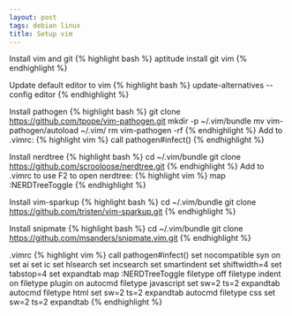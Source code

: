 ```yaml
---
layout: post
tags: debian linux
title: Setup vim
---
```


Install vim and git
{% highlight bash %}
aptitude install git vim
{% endhighlight %}

Update default editor to vim
{% highlight bash %}
update-alternatives --config editor
{% endhighlight %}

Install pathogen
{% highlight bash %}
git clone https://github.com/tpope/vim-pathogen.git
mkdir -p ~/.vim/bundle
mv vim-pathogen/autoload ~/.vim/
rm vim-pathogen -rf
{% endhighlight %}
Add to .vimrc:
{% highlight vim %}
call pathogen#infect()
{% endhighlight %}

Install nerdtree
{% highlight bash %}
cd ~/.vim/bundle
git clone https://github.com/scrooloose/nerdtree.git
{% endhighlight %}
Add to .vimrc to use F2 to open nerdtree:
{% highlight vim %}
map <F2> :NERDTreeToggle<CR>
{% endhighlight %}

Install vim-sparkup
{% highlight bash %}
cd ~/.vim/bundle
git clone https://github.com/tristen/vim-sparkup.git
{% endhighlight %}

Install snipmate
{% highlight bash %}
cd ~/.vim/bundle
git clone https://github.com/msanders/snipmate.vim.git
{% endhighlight %}

.vimrc
{% highlight vim %}
call pathogen#infect()
set nocompatible
syn on
set ai
set ic
set hlsearch
set incsearch
set smartindent
set shiftwidth=4
set tabstop=4
set expandtab
map <F2> :NERDTreeToggle<CR>
filetype off
filetype indent on
filetype plugin on
autocmd filetype javascript set sw=2 ts=2 expandtab
autocmd filetype html set sw=2 ts=2 expandtab
autocmd filetype css set sw=2 ts=2 expandtab
{% endhighlight %}
